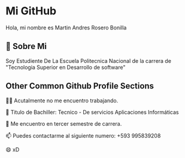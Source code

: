 
# Mi GitHub

Hola, mi nombre es Martin Andres Rosero Bonilla 


## 🚀 Sobre Mi
Soy Estudiente De La Escuela Politecnica Nacional de la carrera de "Tecnologia Superior en Desarrollo de software" 


## Other Common Github Profile Sections
👩‍💻 Acutalmente no me encuentro trabajando.

🧠 Titulo de Bachiller: Tecnico - De servicios Aplicaciones Informáticas

🧠 Me encuentro en tercer semestre de carrera.

📫 Puedes contactarme al siguiente numero: +593 995839208

😄 xD


